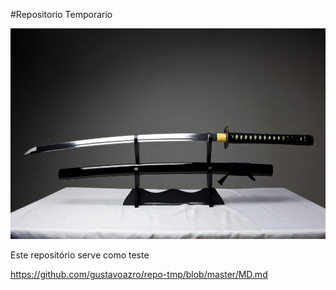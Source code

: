 #Repositorio Temporario

![Katana](katana.jpg)

Este repositório serve como teste

https://github.com/gustavoazro/repo-tmp/blob/master/MD.md
